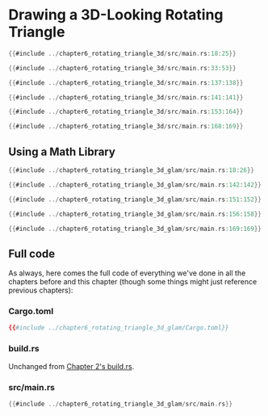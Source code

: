 # Drawing a 3D-Looking Rotating Triangle

```rust
{{#include ../chapter6_rotating_triangle_3d/src/main.rs:18:25}}
```

```rust
{{#include ../chapter6_rotating_triangle_3d/src/main.rs:33:53}}
```

```rust
{{#include ../chapter6_rotating_triangle_3d/src/main.rs:137:138}}
```

```rust
{{#include ../chapter6_rotating_triangle_3d/src/main.rs:141:141}}
```

```rust
{{#include ../chapter6_rotating_triangle_3d/src/main.rs:153:164}}
```

```rust
{{#include ../chapter6_rotating_triangle_3d/src/main.rs:168:169}}
```


## Using a Math Library


```rust
{{#include ../chapter6_rotating_triangle_3d_glam/src/main.rs:18:26}}
```

```rust
{{#include ../chapter6_rotating_triangle_3d_glam/src/main.rs:142:142}}
```

```rust
{{#include ../chapter6_rotating_triangle_3d_glam/src/main.rs:151:152}}
```

```rust
{{#include ../chapter6_rotating_triangle_3d_glam/src/main.rs:156:158}}
```

```rust
{{#include ../chapter6_rotating_triangle_3d_glam/src/main.rs:169:169}}
```



## Full code

As always, here comes the full code of everything we've done in all the chapters before and this chapter (though some things might just reference previous chapters):

### Cargo.toml
```toml
{{#include ../chapter6_rotating_triangle_3d_glam/Cargo.toml}}
```

### build.rs

Unchanged from [Chapter 2's build.rs](chapter_2.html#buildrs).

### src/main.rs
```rust
{{#include ../chapter6_rotating_triangle_3d_glam/src/main.rs}}
```
